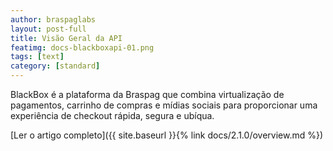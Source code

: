 ```yaml
---
author: braspaglabs
layout: post-full
title: Visão Geral da API
featimg: docs-blackboxapi-01.png
tags: [text]
category: [standard]
---
```


BlackBox é a plataforma da Braspag que combina virtualização de pagamentos, carrinho de compras e mídias sociais para proporcionar uma experiência de checkout rápida, segura e ubíqua.

[Ler o artigo completo]({{ site.baseurl }}{% link docs/2.1.0/overview.md %})  
